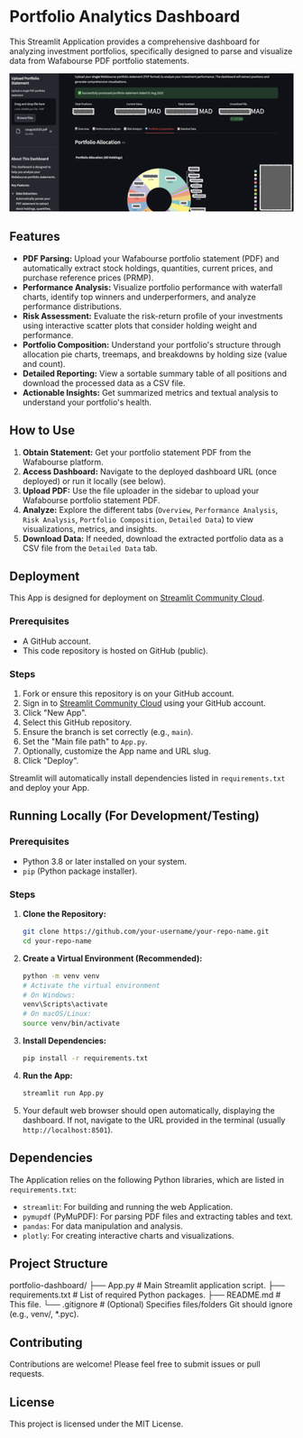 # Portfolio Analytics Dashboard

This Streamlit Application provides a comprehensive dashboard for analyzing investment portfolios, specifically designed to parse and visualize data from Wafabourse PDF portfolio statements.

![Dashboard](Dashboard.png)

## Features

*   **PDF Parsing:** Upload your Wafabourse portfolio statement (PDF) and automatically extract stock holdings, quantities, current prices, and purchase reference prices (PRMP).
*   **Performance Analysis:** Visualize portfolio performance with waterfall charts, identify top winners and underperformers, and analyze performance distributions.
*   **Risk Assessment:** Evaluate the risk-return profile of your investments using interactive scatter plots that consider holding weight and performance.
*   **Portfolio Composition:** Understand your portfolio's structure through allocation pie charts, treemaps, and breakdowns by holding size (value and count).
*   **Detailed Reporting:** View a sortable summary table of all positions and download the processed data as a CSV file.
*   **Actionable Insights:** Get summarized metrics and textual analysis to understand your portfolio's health.

## How to Use

1.  **Obtain Statement:** Get your portfolio statement PDF from the Wafabourse platform.
2.  **Access Dashboard:** Navigate to the deployed dashboard URL (once deployed) or run it locally (see below).
3.  **Upload PDF:** Use the file uploader in the sidebar to upload your Wafabourse portfolio statement PDF.
4.  **Analyze:** Explore the different tabs (`Overview`, `Performance Analysis`, `Risk Analysis`, `Portfolio Composition`, `Detailed Data`) to view visualizations, metrics, and insights.
5.  **Download Data:** If needed, download the extracted portfolio data as a CSV file from the `Detailed Data` tab.

## Deployment

This App is designed for deployment on [Streamlit Community Cloud](https://streamlit.io/cloud).

### Prerequisites

*   A GitHub account.
*   This code repository is hosted on GitHub (public).

### Steps

1.  Fork or ensure this repository is on your GitHub account.
2.  Sign in to [Streamlit Community Cloud](https://streamlit.io/cloud) using your GitHub account.
3.  Click "New App".
4.  Select this GitHub repository.
5.  Ensure the branch is set correctly (e.g., `main`).
6.  Set the "Main file path" to `App.py`.
7.  Optionally, customize the App name and URL slug.
8.  Click "Deploy".

Streamlit will automatically install dependencies listed in `requirements.txt` and deploy your App.

## Running Locally (For Development/Testing)

### Prerequisites

*   Python 3.8 or later installed on your system.
*   `pip` (Python package installer).

### Steps

1.  **Clone the Repository:**
    ```bash
    git clone https://github.com/your-username/your-repo-name.git
    cd your-repo-name
    ```
2.  **Create a Virtual Environment (Recommended):**
    ```bash
    python -m venv venv
    # Activate the virtual environment
    # On Windows:
    venv\Scripts\activate
    # On macOS/Linux:
    source venv/bin/activate
    ```
3.  **Install Dependencies:**
    ```bash
    pip install -r requirements.txt
    ```
4.  **Run the App:**
    ```bash
    streamlit run App.py
    ```
5.  Your default web browser should open automatically, displaying the dashboard. If not, navigate to the URL provided in the terminal (usually `http://localhost:8501`).

## Dependencies

The Application relies on the following Python libraries, which are listed in `requirements.txt`:

*   `streamlit`: For building and running the web Application.
*   `pymupdf` (PyMuPDF): For parsing PDF files and extracting tables and text.
*   `pandas`: For data manipulation and analysis.
*   `plotly`: For creating interactive charts and visualizations.

## Project Structure

portfolio-dashboard/
├── App.py # Main Streamlit application script.
├── requirements.txt # List of required Python packages.
├── README.md # This file.
└── .gitignore # (Optional) Specifies files/folders Git should ignore (e.g., venv/, *.pyc).



## Contributing

Contributions are welcome! Please feel free to submit issues or pull requests.

## License

This project is licensed under the MIT License.
